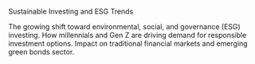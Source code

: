 Sustainable Investing and ESG Trends

The growing shift toward environmental, social, and governance (ESG) investing. How millennials and Gen Z are driving demand for responsible investment options. Impact on traditional financial markets and emerging green bonds sector.